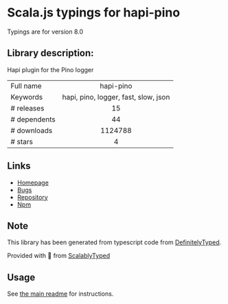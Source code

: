 
# Scala.js typings for hapi-pino

Typings are for version 8.0

## Library description:
Hapi plugin for the Pino logger

|                    |                 |
| ------------------ | :-------------: |
| Full name          | hapi-pino |
| Keywords           | hapi, pino, logger, fast, slow, json |
| # releases         | 15 |
| # dependents       | 44 |
| # downloads        | 1124788 |
| # stars            | 4 |

## Links
- [Homepage](https://github.com/pinojs/hapi-pino#readme)
- [Bugs](https://github.com/pinojs/hapi-pino/issues)
- [Repository](https://github.com/pinojs/hapi-pino)
- [Npm](https://www.npmjs.com/package/hapi-pino)
    


## Note
This library has been generated from typescript code from [DefinitelyTyped](https://definitelytyped.org).

Provided with :purple_heart: from [ScalablyTyped](https://github.com/oyvindberg/ScalablyTyped)

## Usage
See [the main readme](../../readme.md) for instructions.


